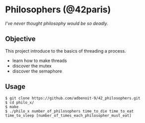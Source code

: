 # Philosophers (@42paris)
*I’ve never thought philosophy would be so deadly.*

## Objective
This project introduce to the basics of threading a process.
- learn how to make threads
- discover the mutex
- discover the semaphore

## Usage
```
$ git clone https://github.com/adbenoit-9/42_philosophers.git
$ cd philo_x/
$ make
$ ./philo_x number_of_philosophers time_to_die time_to_eat time_to_sleep [number_of_times_each_philosopher_must_eat]
```
